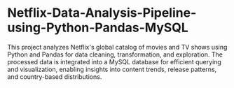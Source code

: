 # Netflix-Data-Analysis-Pipeline-using-Python-Pandas-MySQL
This project analyzes Netflix's global catalog of movies and TV shows using Python and Pandas for data cleaning, transformation, and exploration. The processed data is integrated into a MySQL database for efficient querying and visualization, enabling insights into content trends, release patterns, and country-based distributions.

